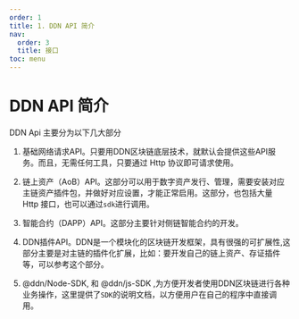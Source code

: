 ```yaml
---
order: 1
title: 1. DDN API 简介
nav:
  order: 3
  title: 接口
toc: menu
---
```


# DDN API 简介
DDN Api 主要分为以下几大部分

1. 基础网络请求API。只要用DDN区块链底层技术，就默认会提供这些API服务。而且，无需任何工具，只要通过 Http 协议即可请求使用。

2. 链上资产（AoB）API。这部分可以用于数字资产发行、管理，需要安装对应主链资产插件包，并做好对应设置，才能正常启用。这部分，也包括大量 Http 接口，也可以通过`sdk`进行调用。

3. 智能合约（DAPP）API。这部分主要针对侧链智能合约的开发。

4. DDN插件API。DDN是一个模块化的区块链开发框架，具有很强的可扩展性,这部分主要是对主链的插件化扩展，比如：要开发自己的链上资产、存证插件等，可以参考这个部分。

5. @ddn/Node-SDK, 和 @ddn/js-SDK ,为方便开发者使用DDN区块链进行各种业务操作，这里提供了`SDK`的说明文档，以方便用户在自己的程序中直接调用。